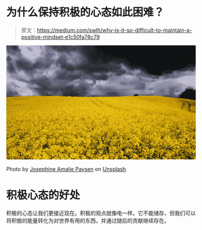 # 为什么保持积极的心态如此困难？

> 原文：<https://medium.com/swlh/why-is-it-so-difficult-to-maintain-a-positive-mindset-e1c50fa78c79>

![](img/a5692c01245fedb5d70b42cd4d1e32f2.png)

Photo by [Josephine Amalie Paysen](https://unsplash.com/@josephineamaliepaysen?utm_source=unsplash&utm_medium=referral&utm_content=creditCopyText) on [Unsplash](https://unsplash.com/search/photos/positive-energy?utm_source=unsplash&utm_medium=referral&utm_content=creditCopyText)

# **积极心态的好处**

积极的心态让我们更接近现在。积极的观点就像电一样。它不能储存，但我们可以将积极的能量转化为对世界有用的东西，并通过随后的贡献继续存在。
